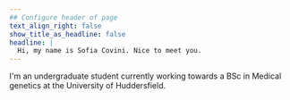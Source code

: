 ```yaml
---
## Configure header of page
text_align_right: false
show_title_as_headline: false
headline: |
  Hi, my name is Sofia Covini. Nice to meet you.
---
```


<!-- this is a subheadline -->
I'm an undergraduate student currently working towards a BSc in Medical genetics at the University of Huddersfield.